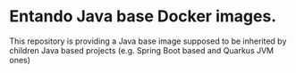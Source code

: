# Entando Java base Docker images.

This repository is providing a Java base image supposed to be inherited by children Java based projects (e.g. Spring Boot based and Quarkus JVM ones)

